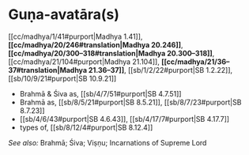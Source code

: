# Guṇa-avatāra(s)

[[cc/madhya/1/41#purport|Madhya 1.41]], **[[cc/madhya/20/246#translation|Madhya 20.246]]**, **[[cc/madhya/20/300–318#translation|Madhya 20.300–318]]**, [[cc/madhya/21/104#purport|Madhya 21.104]], **[[cc/madhya/21/36–37#translation|Madhya 21.36–37]]**, [[sb/1/2/22#purport|SB 1.2.22]], [[sb/10/9/21#purport|SB 10.9.21]]

* Brahmā & Śiva as, [[sb/4/7/51#purport|SB 4.7.51]]
* Brahmā as, [[sb/8/5/21#purport|SB 8.5.21]], [[sb/8/7/23#purport|SB 8.7.23]]
*  [[sb/4/6/43#purport|SB 4.6.43]], [[sb/4/17/7#purport|SB 4.17.7]]
* types of, [[sb/8/12/4#purport|SB 8.12.4]]

*See also:* Brahmā; Śiva; Viṣṇu; Incarnations of Supreme Lord
